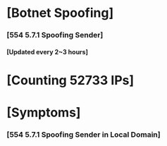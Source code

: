 # [Botnet Spoofing]
### [554 5.7.1 Spoofing Sender]
#### [Updated every 2~3 hours]

# [Counting 52733 IPs]

# [Symptoms] 
###   [554 5.7.1 Spoofing Sender in Local Domain]
